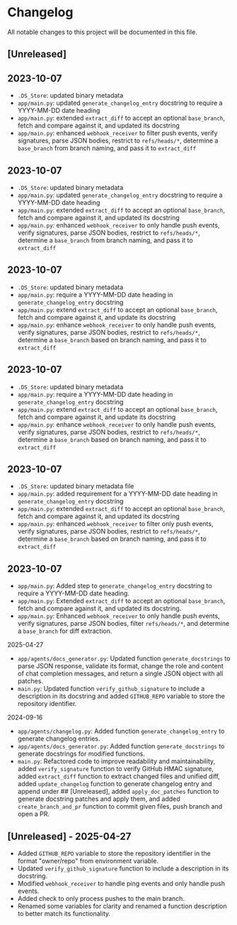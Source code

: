 # Changelog

All notable changes to this project will be documented in this file.

## [Unreleased]
## 2023-10-07
- `.DS_Store`: updated binary metadata  
- `app/main.py`: updated `generate_changelog_entry` docstring to require a YYYY-MM-DD date heading  
- `app/main.py`: extended `extract_diff` to accept an optional `base_branch`, fetch and compare against it, and updated its docstring  
- `app/main.py`: enhanced `webhook_receiver` to filter push events, verify signatures, parse JSON bodies, restrict to `refs/heads/*`, determine a `base_branch` from branch naming, and pass it to `extract_diff`

## 2023-10-07
- `.DS_Store`: updated binary metadata  
- `app/main.py`: updated `generate_changelog_entry` docstring to require a YYYY-MM-DD date heading  
- `app/main.py`: extended `extract_diff` to accept an optional `base_branch`, fetch and compare against it, and updated its docstring  
- `app/main.py`: enhanced `webhook_receiver` to only handle push events, verify signatures, parse JSON bodies, restrict to `refs/heads/*`, determine a `base_branch` from branch naming, and pass it to `extract_diff`

## 2023-10-07
- `.DS_Store`: updated binary metadata  
- `app/main.py`: require a YYYY-MM-DD date heading in `generate_changelog_entry` docstring  
- `app/main.py`: extend `extract_diff` to accept an optional `base_branch`, fetch and compare against it, and update its docstring  
- `app/main.py`: enhance `webhook_receiver` to only handle push events, verify signatures, parse JSON bodies, restrict to `refs/heads/*`, determine a `base_branch` based on branch naming, and pass it to `extract_diff`

## 2023-10-07
- `.DS_Store`: updated binary metadata  
- `app/main.py`: require a YYYY-MM-DD date heading in `generate_changelog_entry` docstring  
- `app/main.py`: extend `extract_diff` to accept an optional `base_branch`, fetch and compare against it, and update its docstring  
- `app/main.py`: enhance `webhook_receiver` to only handle push events, verify signatures, parse JSON bodies, restrict to `refs/heads/*`, determine a `base_branch` based on branch naming, and pass it to `extract_diff`

## 2023-10-07
- `.DS_Store`: updated binary metadata file  
- `app/main.py`: added requirement for a YYYY-MM-DD date heading in `generate_changelog_entry` docstring  
- `app/main.py`: extended `extract_diff` to accept an optional `base_branch`, fetch and compare against it, and updated its docstring  
- `app/main.py`: enhanced `webhook_receiver` to filter only push events, verify signatures, parse JSON bodies, restrict to `refs/heads/*`, determine a `base_branch` based on branch naming, and pass it to `extract_diff`

## 2023-10-07
- `app/main.py`: Added step to `generate_changelog_entry` docstring to require a YYYY-MM-DD date heading.  
- `app/main.py`: Extended `extract_diff` to accept an optional `base_branch`, fetch and compare against it, and updated its docstring.  
- `app/main.py`: Enhanced `webhook_receiver` to only handle push events, verify signatures, parse JSON bodies, filter `refs/heads/*`, and determine a `base_branch` for diff extraction.

2025-04-27
* `app/agents/docs_generator.py`: Updated function `generate_docstrings` to parse JSON response, validate its format, change the role and content of chat completion messages, and return a single JSON object with all patches.
* `main.py`: Updated function `verify_github_signature` to include a description in its docstring and added `GITHUB_REPO` variable to store the repository identifier.

2024-09-16
* `app/agents/changelog.py`: Added function `generate_changelog_entry` to generate changelog entries.
* `app/agents/docs_generator.py`: Added function `generate_docstrings` to generate docstrings for modified functions.
* `main.py`: Refactored code to improve readability and maintainability, added `verify_signature` function to verify GitHub HMAC signature, added `extract_diff` function to extract changed files and unified diff, added `update_changelog` function to generate changelog entry and append under ## [Unreleased], added `apply_doc_patches` function to generate docstring patches and apply them, and added `create_branch_and_pr` function to commit given files, push branch and open a PR.

## [Unreleased] - 2025-04-27
- Added `GITHUB_REPO` variable to store the repository identifier in the format "owner/repo" from environment variable.
- Updated `verify_github_signature` function to include a description in its docstring.
- Modified `webhook_receiver` to handle ping events and only handle push events.
- Added check to only process pushes to the main branch.
- Renamed some variables for clarity and renamed a function description to better match its functionality.

